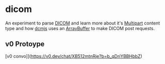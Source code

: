 # dicom

An experiment to parse [DICOM](https://www.dicomstandard.org/about) and learn more about it's [Multipart](https://dicom.nema.org/medical/dicom/current/output/chtml/part18/sect_8.7.html) content type and how [dcmjs](https://github.com/dcmjs-org/dcmjs) uses an [ArrayBuffer](https://developer.mozilla.org/en-US/docs/Web/JavaScript/Reference/Global_Objects/ArrayBuffer) to make DICOM post requests.

## v0 Protoype

[v0 convo]](https://v0.dev/chat/XB512mtnRje?b=b_qDriYBBHbbZ)
